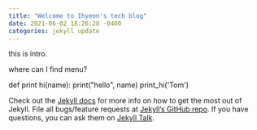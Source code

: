 ```yaml
---
title: "Welcome to Ihyeon's tech blog"
date: 2021-06-02 18:26:28 -0400
categories: jekyll update
---
```

this is intro.

where can I find menu?

def print hi(name):
  print("hello", name)
print_hi('Tom')

Check out the [Jekyll docs][jekyll-docs] for more info on how to get the most out of Jekyll. File all bugs/feature requests at [Jekyll’s GitHub repo][jekyll-gh]. If you have questions, you can ask them on [Jekyll Talk][jekyll-talk].

[jekyll-docs]: https://jekyllrb.com/docs/home
[jekyll-gh]:   https://github.com/jekyll/jekyll
[jekyll-talk]: https://talk.jekyllrb.com/
